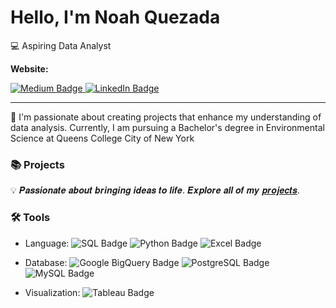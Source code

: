 # Hello, I'm Noah Quezada
:computer: Aspiring Data Analyst

**Website:**  

<a href="https://medium.com/@noahquezadaags" target="_blank">
  <img src="https://img.shields.io/badge/Medium-000000?style=for-the-badge&logo=medium&logoColor=white" 
  alt="Medium Badge"/>
</a><a href="https://www.linkedin.com/in/noah-quezada-20425231a/" target="_blank">
  <img src="https://img.shields.io/badge/LinkedIn-0A66C2?style=for-the-badge&logo=linkedin&logoColor=white" 
  alt="LinkedIn Badge"/>
</a>

---
👋 I'm passionate about creating projects that enhance my understanding of data analysis. Currently, I am pursuing a Bachelor's degree in Environmental Science at Queens College City of New York 

### 📚 Projects 
💡 𝑷𝒂𝒔𝒔𝒊𝒐𝒏𝒂𝒕𝒆 𝒂𝒃𝒐𝒖𝒕 𝒃𝒓𝒊𝒏𝒈𝒊𝒏𝒈 𝒊𝒅𝒆𝒂𝒔 𝒕𝒐 𝒍𝒊𝒇𝒆. 𝑬𝒙𝒑𝒍𝒐𝒓𝒆 𝒂𝒍𝒍 𝒐𝒇 𝒎𝒚 [𝒑𝒓𝒐𝒋𝒆𝒄𝒕𝒔](https://github.com/noahq24/Portfolio-Guide).

### 🛠️ Tools

- Language: <img src="https://img.shields.io/badge/SQL-316192?style=flat-square&logo=postgresql&logoColor=white" alt="SQL Badge"/> <img src="https://img.shields.io/badge/Python-3776AB?style=flat-square&logo=python&logoColor=white" alt="Python Badge"/> <img src="https://img.shields.io/badge/Excel-217346?style=flat-square&logo=microsoft-excel&logoColor=white" alt="Excel Badge"/>

- Database: <img src="https://img.shields.io/badge/Google%20BigQuery-4285F4?style=flat-square&logo=google-cloud&logoColor=white" alt="Google BigQuery Badge"/> <img src="https://img.shields.io/badge/PostgreSQL-4169E1?style=flat-square&logo=postgresql&logoColor=white" alt="PostgreSQL Badge"/> <img src="https://img.shields.io/badge/MySQL-4479A1?style=flat-square&logo=mysql&logoColor=white" alt="MySQL Badge"/>

- Visualization: <img src="https://img.shields.io/badge/Tableau-E97627?style=flat-square&logo=tableau&logoColor=white" alt="Tableau Badge"/>
